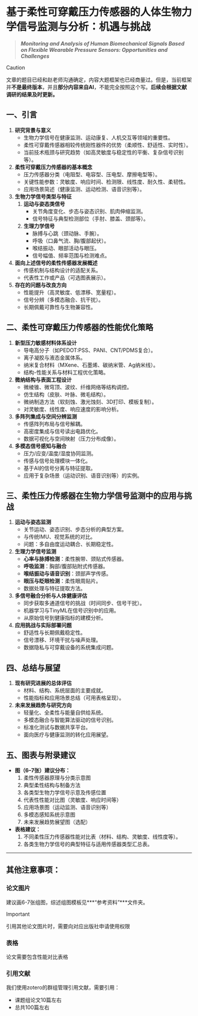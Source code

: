 # 基于柔性可穿戴压力传感器的人体生物力学信号监测与分析：机遇与挑战

> ***Monitoring and Analysis of Human Biomechanical Signals Based on Flexible Wearable Pressure Sensors: Opportunities and Challenges***

> [!CAUTION]
>
> 文章的题目已经和赵老师沟通确定，内容大题框架也已经商量过。但是，当前框架并**不是最终版本**，并且**部分内容来自AI**，不能完全按照这个写。**后续会根据文献调研的结果及时更新。**

## 一、引言

1. **研究背景与意义**
   - 生物力学信号在健康监测、运动康复、人机交互等领域的重要性。
   - 柔性可穿戴传感器相较传统刚性器件的优势（柔顺性、舒适性、实时性）。
   - 当前技术瓶颈与研究趋势（如高灵敏度与稳定性的平衡、复杂信号识别等）。
2. **柔性可穿戴压力传感器的基本概念**
   - 压力传感器分类（电阻型、电容型、压电型、摩擦电型等）。
   - 关键性能参数：灵敏度、响应时间、检测限、线性度、耐久性、柔韧性。
   - 应用场景简述（健康监测、运动检测、语音识别等）。
3. **生物力学信号类型与特征**
   1. **运动与姿态类信号**
      - 关节角度变化、步态与姿态识别、肌肉伸缩监测。
      - 信号特征与典型检测部位（手肘、膝盖、颈部等）。
   2. **生理力学信号**
      - 脉搏与心跳（颈动脉、手腕）。
      - 呼吸（口鼻气流、胸/腹部起伏）。
      - 喉结振动、眼部活动与眼压。
      - 信号幅值、频率范围与检测难点。
4. **面向上述信号的柔性传感器发展概述**
   - 传感机制与结构设计的适配关系。
   - 代表性工作或产品（可选图表展示）。
5. **存在的问题与改良方向**
   - 性能提升（高灵敏度、低漂移、宽量程）。
   - 信号分辨（多模态融合、抗干扰）。
   - 长期佩戴可靠性与生物兼容性。

## 二、柔性可穿戴压力传感器的性能优化策略

1. **新型压力敏感材料体系设计**
   - 导电高分子（如PEDOT:PSS、PANI、CNT/PDMS复合）。
   - 离子凝胶与液态金属体系。
   - 纳米复合材料（MXene、石墨烯、碳纳米管、Ag纳米线）。
   - 结构-性能关系与材料工程优化策略。
2. **微纳结构与表面工程设计**
   - 微棱锥、微穹顶、波纹、纤维网络等结构调控。
   - 仿生结构（皮肤、叶脉、微毛结构）。
   - 微纳制造方法（软刻蚀、激光蚀刻、3D打印、模板复制）。
   - 对灵敏度、线性度、响应速度的影响分析。
3. **多阵列集成与空间分辨监测**
   - 传感阵列布局与信号解耦。
   - 高密度集成与信号读出电路优化。
   - 数据可视化与空间映射（压力分布成像）。
4. **多模态信号感知与融合**
   - 压力/应变/温度/湿度协同监测。
   - 传感与信号处理模块一体化。
   - 基于AI的信号分离与特征提取。
   - 应用于复杂场景（运动识别、语音识别等）的实例。

## 三、柔性压力传感器在生物力学信号监测中的应用与挑战

1. **运动与姿态监测**
   - 关节运动、姿态识别、步态分析的典型方案。
   - 与传统IMU、视觉系统的对比。
   - 问题：多自由度运动耦合、长期稳定性。
2. **生理力学信号监测**
   - **心率与脉搏检测**：柔性腕带、颈贴式传感器。
   - **呼吸监测**：胸部/腹部贴附式传感器。
   - **喉结振动与语音识别**：颈部声学传感。
   - **眼压与眨眼检测**：柔性眼周贴片。
   - 数据处理与特征提取方法。
3. **多信号融合分析与人体健康评估**
   - 同步获取多通道信号的挑战（时间同步、信号干扰）。
   - 机器学习与TinyML在信号识别中的应用。
   - 从原始信号到健康指标的建模分析。
4. **应用挑战与实际部署问题**
   - 舒适性与长期佩戴稳定性。
   - 信号漂移、环境干扰与噪声处理。
   - 数据隐私与可穿戴设备的系统集成问题。

## 四、总结与展望

1. **现有研究进展的总体评估**
   - 材料、结构、系统层面的主要成就。
   - 性能指标和应用场景总结（可用表格呈现）。
2. **未来发展趋势与研究方向**
   - 轻量化、全柔性与能量自供给系统。
   - 多模态融合与智能算法驱动的信号识别。
   - 标准化测试与数据共享平台。
   - 面向医疗与健康监测的转化应用展望。

## 五、图表与附录建议

- **图（6–7张）建议分布：**
  1. 柔性传感器原理与分类示意图
  2. 典型柔性结构与制备方法
  3. 各类型生物力学信号示意及传感位置
  4. 代表性性能对比图（灵敏度、响应时间等）
  5. 应用场景图（运动监测、语音识别等）
  6. 多模态感知系统示意图
  7. 未来发展趋势展望图（选配）
- **表格建议：**
  1. 不同柔性压力传感器性能对比表（材料、结构、灵敏度、线性度等）。
  2. 各类生物力学信号的典型特征与适用传感器类型汇总表。



---

## 其他注意事项：

### 论文图片

建议画6-7张组图，综述组图模板见***“参考资料”***文件夹。

> [!important]
>
> 引用其他论文图片时，需要向对应出版社申请使用权限

### 表格

论文需要包含性能对比表格

### 引用文献

我们使用zotero的群组管理引用文献，需要引用：

- 课题组论文10篇左右
- 总共100篇左右



